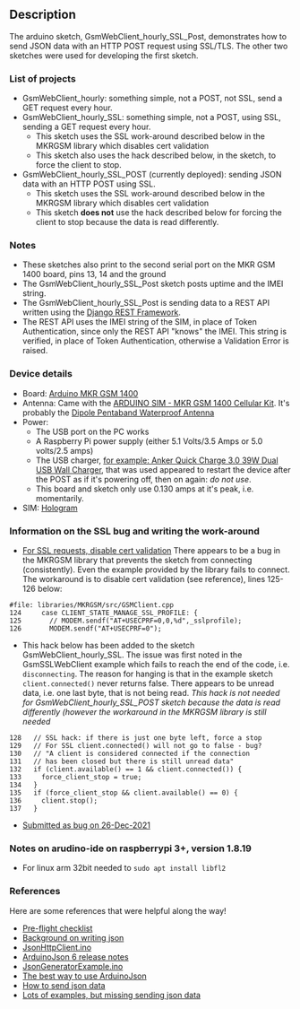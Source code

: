 ## Description
The arduino sketch, GsmWebClient_hourly_SSL_Post,
demonstrates how to send JSON data with an HTTP POST request using SSL/TLS.
The other two sketches were used for developing the first sketch.

### List of projects
* GsmWebClient_hourly: something simple, not a POST, not SSL, send a GET request every hour.
* GsmWebClient_hourly_SSL: something simple, not a POST, using SSL, sending a GET request every hour.
    * This sketch uses the SSL work-around described below in the MKRGSM library
    which disables cert validation
    * This sketch also uses the hack described below, in the sketch, to force the client to stop. 
* GsmWebClient_hourly_SSL_POST (currently deployed): sending JSON data with an HTTP POST using SSL.
    * This sketch uses the SSL work-around described below in the MKRGSM library
    which disables cert validation
    * This sketch **does not** use the hack described below for forcing the client to stop
    because the data is read differently.

### Notes
* These sketches also print to the second serial port on the MKR GSM 1400 board, pins 13, 14 and the ground
* The GsmWebClient_hourly_SSL_Post sketch posts uptime and the IMEI string.
* The GsmWebClient_hourly_SSL_Post is sending data to a REST API written using the [Django REST Framework](https://www.django-rest-framework.org/).
* The REST API uses the IMEI string of the SIM, in place of Token Authentication, since only the REST API "knows" the IMEI.
This string is verified, in place of Token Authentication, otherwise a Validation Error is raised.

### Device details
* Board: [Arduino MKR GSM 1400](https://store-usa.arduino.cc/products/arduino-mkr-gsm-1400)
* Antenna: Came with the [ARDUINO SIM - MKR GSM 1400 Cellular Kit](https://store-usa.arduino.cc/collections/kits/products/arduino-sim-mkr-gsm-1400-cellular-kit).  It's probably the [Dipole Pentaband Waterproof Antenna](https://store-usa.arduino.cc/products/dipole-pentaband-waterproof-antenna?selectedStore=us)
* Power:
    * The USB port on the PC works
    * A Raspberry Pi power supply (either 5.1 Volts/3.5 Amps or 5.0 volts/2.5 amps)
    * The USB charger, [for example: Anker Quick Charge 3.0 39W Dual USB Wall Charger](https://www.amazon.com/gp/product/B01IUSYF8G/),
    that was used appeared to restart the device after the POST
    as if it's powering off, then on again: *do not use*. 
    * This board and sketch only use 0.130 amps at it's peak, i.e. momentarily.
* SIM: [Hologram](https://www.hologram.io/)

### Information on the SSL bug and writing the work-around
* [For SSL requests, disable cert validation](https://arduino.stackexchange.com/questions/60443/arduino-mkr-gsm-1400-ssl-client-example-fails-to-connect)
There appears to be a bug in the MKRGSM library that prevents
the sketch from connecting (consistently).
Even the example provided by the library fails to connect.
The workaround is to disable cert validation (see reference), lines 125-126 below:
```
#file: libraries/MKRGSM/src/GSMClient.cpp
124     case CLIENT_STATE_MANAGE_SSL_PROFILE: {
125       // MODEM.sendf("AT+USECPRF=0,0,%d",_sslprofile);
126       MODEM.sendf("AT+USECPRF=0");
```

* This hack below has been added to the sketch GsmWebClient_hourly_SSL.
The issue was first noted in the GsmSSLWebClient example 
which fails to reach the end of the code, i.e. `disconnecting`. The
reason for hanging is that in the example sketch `client.connected()`
never returns false.  There appears to be unread data, i.e. one last byte, that is not
being read. *This hack is not needed for GsmWebClient_hourly_SSL_POST sketch
because the data is read differently (however the workaround in the MKRGSM
library is still needed*
```
128   // SSL hack: if there is just one byte left, force a stop
129   // For SSL client.connected() will not go to false - bug?
130   // "A client is considered connected if the connection
131   // has been closed but there is still unread data"
132   if (client.available() == 1 && client.connected()) {
133     force_client_stop = true;
134   }
135   if (force_client_stop && client.available() == 0) {
136     client.stop();
137   }
```

* [Submitted as bug on 26-Dec-2021](https://github.com/arduino-libraries/MKRGSM/issues/147)

### Notes on arudino-ide on raspberrypi 3+, version 1.8.19
* For linux arm 32bit needed to `sudo apt install libfl2`

### References
Here are some references that were helpful along the way!
* [Pre-flight checklist](https://www.tigoe.com/pcomp/code/arduinowiring/1337/)
* [Background on writing json](https://forum.arduino.cc/t/tomcat-arduino-gsm-shield-post-json/387640)
* [JsonHttpClient.ino](https://arduinojson.org/v6/example/http-client/)
* [ArduinoJson 6 release notes](https://arduinojson.org/news/2018/06/07/version-6-0-0/)
* [JsonGeneratorExample.ino](https://arduinojson.org/v6/example/generator/)
* [The best way to use ArduinoJson](https://arduinojson.org/v6/how-to/reuse-a-json-document/)
* [How to send json data](https://arduinojson.org/v6/example/http-server/)
* [Lots of examples, but missing sending json data](https://arduinogetstarted.com/tutorials/arduino-http-request)


<!---
# vim: ai et ts=4 sw=4 sts=4 nu
-->
